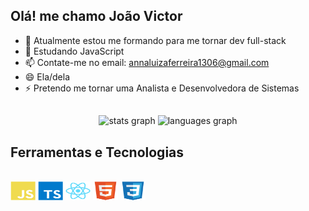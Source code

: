 ## Olá! me chamo João Victor 


- 🔭 Atualmente estou me formando para me tornar dev full-stack
- 🌱 Estudando JavaScript
- 📫 Contate-me no email: annaluizaferreira1306@gmail.com
- 😄 Ela/dela
- ⚡ Pretendo me tornar uma Analista e Desenvolvedora de Sistemas
##

<div align="center">
  <img src="https://github-readme-stats.vercel.app/api?username=ferreiraluiza&hide_title=false&hide_rank=false&show_icons=true&include_all_commits=true&count_private=true&disable_animations=false&theme=blueberry&locale=en&hide_border=false" height="150" alt="stats graph" />
  <img src="https://github-readme-stats.vercel.app/api/top-langs?username=ferreiraluiza&locale=en&hide_title=false&layout=compact&card_width=320&langs_count=5&theme=blueberry&hide_border=false" height="150" alt="languages graph"  />
</div>


## Ferramentas e Tecnologias
  <div style="display: inline_block"><br>
    
  <img align="center" alt="Luiza-Js" height="30" width="40" src="https://raw.githubusercontent.com/devicons/devicon/master/icons/javascript/javascript-plain.svg">
  <img align="center" alt="Luiza-Ts" height="30" width="40" src="https://raw.githubusercontent.com/devicons/devicon/master/icons/typescript/typescript-plain.svg">
  <img align="center" alt="Luiza-React" height="30" width="40" src="https://raw.githubusercontent.com/devicons/devicon/master/icons/react/react-original.svg">
  <img align="center" alt="Luiza-HTML" height="30" width="40" src="https://raw.githubusercontent.com/devicons/devicon/master/icons/html5/html5-original.svg">
  <img align="center" alt="Luiza-CSS" height="30" width="40" src="https://raw.githubusercontent.com/devicons/devicon/master/icons/css3/css3-original.svg">
</div>


